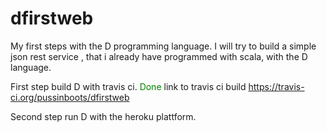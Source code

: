 dfirstweb
=========

My first steps with the D programming language. I will try to build a simple json rest service
, that i already have programmed with scala, with the D language.

First step build D with travis ci.
<font color="green">Done</font> link to travis ci build https://travis-ci.org/pussinboots/dfirstweb

Second step run D with the heroku plattform.
